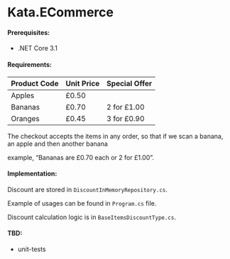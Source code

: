# Kata.ECommerce

#### Prerequisites:

- .NET Core 3.1

#### Requirements:

| Product Code | Unit Price |Special Offer |
|--------------|------------|--------------|
|   Apples     |   £0.50	|              | 
|   Bananas	   |   £0.70    |2 for £1.00   |
|   Oranges	   |   £0.45    |3 for £0.90   |

The checkout accepts the items in any order, so that if we scan a banana, an apple and then another banana

example, “Bananas are £0.70 each or 2 for £1.00”.


#### Implementation:

Discount are stored in `DiscountInMemoryRepository.cs`.

Example of usages can be found in `Program.cs` file.

Discount calculation logic is in `BaseItemsDiscountType.cs`.


#### TBD:

 - unit-tests
